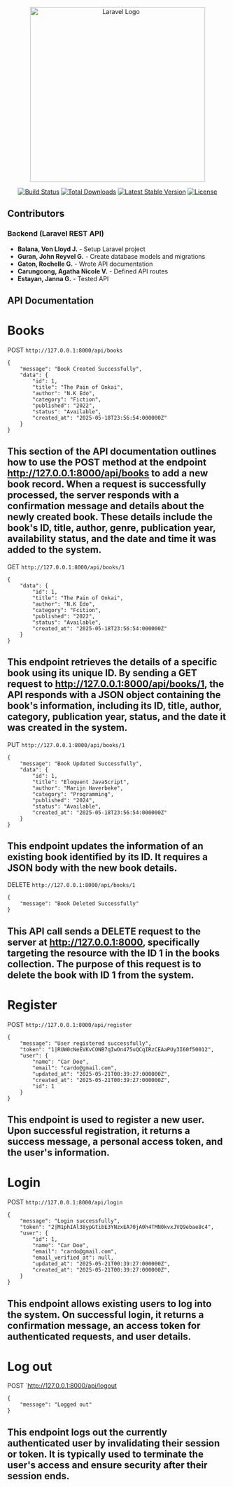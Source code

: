 <p align="center"><a href="https://laravel.com" target="_blank"><img src="https://raw.githubusercontent.com/laravel/art/master/logo-lockup/5%20SVG/2%20CMYK/1%20Full%20Color/laravel-logolockup-cmyk-red.svg" width="400" alt="Laravel Logo"></a></p>

<p align="center">
<a href="https://github.com/laravel/framework/actions"><img src="https://github.com/laravel/framework/workflows/tests/badge.svg" alt="Build Status"></a>
<a href="https://packagist.org/packages/laravel/framework"><img src="https://img.shields.io/packagist/dt/laravel/framework" alt="Total Downloads"></a>
<a href="https://packagist.org/packages/laravel/framework"><img src="https://img.shields.io/packagist/v/laravel/framework" alt="Latest Stable Version"></a>
<a href="https://packagist.org/packages/laravel/framework"><img src="https://img.shields.io/packagist/l/laravel/framework" alt="License"></a>
</p>

## Contributors

### Backend (Laravel REST API)

- **Balana, Von Lloyd J.** - Setup Laravel project
- **Guran, John Reyvel G.** - Create database models and migrations
- **Gaton, Rochelle G.** - Wrote API documentation
- **Carungcong, Agatha Nicole V.** - Defined API routes
- **Estayan, Janna G.** - Tested API

## API Documentation

# Books
POST `http://127.0.0.1:8000/api/books`

```
{
    "message": "Book Created Successfully",
    "data": {
        "id": 1,
        "title": "The Pain of Onkai",
        "author": "N.K Edo",
        "category": "Fiction",
        "published": "2022",
        "status": "Available",
        "created_at": "2025-05-18T23:56:54:000000Z"
    }
}
```
## This section of the API documentation outlines how to use the POST method at the endpoint http://127.0.0.1:8000/api/books to add a new book record. When a request is successfully processed, the server responds with a confirmation message and details about the newly created book. These details include the book's ID, title, author, genre, publication year, availability status, and the date and time it was added to the system.

GET `http://127.0.0.1:8000/api/books/1`

```
{
    "data": {
        "id": 1,
        "title": "The Pain of Onkai",
        "author": "N.K Edo",
        "category": "Fcition",
        "published": "2022",
        "status": "Available",
        "created_at": "2025-05-18T23:56:54:000000Z"
    }
}
```
## This endpoint retrieves the details of a specific book using its unique ID. By sending a GET request to http://127.0.0.1:8000/api/books/1, the API responds with a JSON object containing the book's information, including its ID, title, author, category, publication year, status, and the date it was created in the system.

PUT `http://127.0.0.1:8000/api/books/1`

```
{
    "message": "Book Updated Successfully",
    "data": {
        "id": 1,
        "title": "Eloquent JavaScript",
        "author": "Marijn Haverbeke",
        "category": "Programming",
        "published": "2024",
        "status": "Available",
        "created_at": "2025-05-18T23:56:54:000000Z"
    }
}
```
## This endpoint updates the information of an existing book identified by its ID. It requires a JSON body with the new book details.

DELETE `http://127.0.0.1:8000/api/books/1`

```
{
    "message": "Book Deleted Successfully"
}
```
## This API call sends a DELETE request to the server at http://127.0.0.1:8000, specifically targeting the resource with the ID 1 in the books collection. The purpose of this request is to delete the book with ID 1 from the system.

# Register
POST `http://127.0.0.1:8000/api/register`

```
{
    "message": "User registered successfully",
    "token": "1|RUW0cNeEVKvCONB7qIwOn475uQCqIRzCEAaPUy3I60f50012",
    "user": {
        "name": "Car Doe",
        "email": "cardo@gmail.com",
        "updated_at": "2025-05-21T00:39:27:000000Z",
        "created_at": "2025-05-21T00:39:27:000000Z",
        "id": 1
    }
}
```
## This endpoint is used to register a new user. Upon successful registration, it returns a success message, a personal access token, and the user's information.

# Login
POST `http://127.0.0.1:8000/api/login`

```
{
    "message": "Login successfully",
    "token": "2|M1phIAl38ypGtibE3YNzxEA70jA0h4TMN0kvxJVQ9ebae8c4",
    "user": {
        "id": 1,
        "name": "Car Doe",
        "email": "cardo@gmail.com",
        "email_verified_at": null,
        "updated_at": "2025-05-21T00:39:27:000000Z",
        "created_at": "2025-05-21T00:39:27:000000Z",
    }
}
```
## This endpoint allows existing users to log into the system. On successful login, it returns a confirmation message, an access token for authenticated requests, and user details.

# Log out
POST `http://127.0.0.1:8000/api/logout

```
{
    "message": "Logged out"
}
```
## This endpoint logs out the currently authenticated user by invalidating their session or token. It is typically used to terminate the user's access and ensure security after their session ends.
